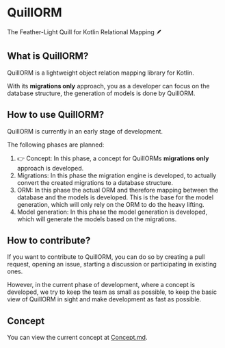 # QuillORM
The Feather-Light Quill for Kotlin Relational Mapping 🪶

## What is QuillORM?
QuillORM is a lightweight object relation mapping library for Kotlin.

With its **migrations only** approach, you as a developer can focus on the database structure,
the generation of models is done by QuillORM.

## How to use QuillORM?
QuillORM is currently in an early stage of development.

The following phases are planned:
1. 👉 Concept: In this phase, a concept for QuillORMs **migrations only** approach is developed.
2. Migrations: In this phase the migration engine is developed, 
to actually convert the created migrations to a database structure.
3. ORM: In this phase the actual ORM and therefore mapping between the database and the models is developed.
This is the base for the model generation, which will only rely on the ORM to do the heavy lifting.
4. Model generation: In this phase the model generation is developed, which will generate the models based on the
migrations.

## How to contribute?
If you want to contribute to QuillORM, you can do so by creating a pull request, opening an issue, starting a discussion or participating in existing ones.

However, in the current phase of development, where a concept is developed, we try to keep the team as small as possible,
to keep the basic view of QuillORM in sight and make development as fast as possible.

## Concept
You can view the current concept at [Concept.md](https://github.com/CheeseTastisch/QuillORM/blob/main/concept/Concept.md).
